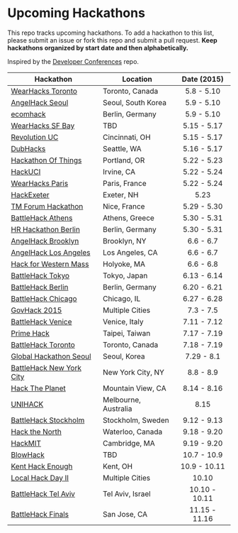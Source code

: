Upcoming Hackathons
=====================

This repo tracks upcoming hackathons. To add a hackathon to this list, please submit an issue or fork this repo and submit a pull request. **Keep hackathons organized by start date and then alphabetically.**

Inspired by the [Developer Conferences](https://github.com/MurtzaM/Developer-Conferences) repo.

| Hackathon                                                | Location        | Date (2015)            |
| -------------------------------------------------------------- |-------------  | :---------------------:|
| [WearHacks Toronto](https://wearhackstoronto.splashthat.com/) | Toronto, Canada | 5.8 - 5.10 |
| [AngelHack Seoul](http://www.eventbrite.com/e/angelhack-seoul-2015-tickets-15841594636) | Seoul, South Korea | 5.9 - 5.10 |
| [ecomhack](http://www.ecomhack.io/) | Berlin, Germany | 5.9 - 5.10 |
| [WearHacks SF Bay](https://wearhacks-sfbay.splashthat.com/) | TBD | 5.15 - 5.17 |
| [Revolution UC](http://revolutionuc.com) | Cincinnati, OH | 5.15 - 5.17 |
| [DubHacks](http://15s.dubhacks.co/) | Seattle, WA | 5.16 - 5.17 |
| [Hackathon Of Things](http://hackathonofthings.splashthat.com/) | Portland, OR | 5.22 - 5.23 |
| [HackUCI](http://hackuci.com/) | Irvine, CA | 5.22 - 5.24 |
| [WearHacks Paris](https://wearhacksparis.splashthat.com/) | Paris, France | 5.22 - 5.24 |
| [HackExeter](http://www.hackexeter.com/) | Exeter, NH | 5.23 |
| [TM Forum Hackathon](https://www.eventbrite.com/e/tm-forum-hackathon-smart-citizens-in-a-smart-city-registration-16678819799) | Nice, France | 5.29 - 5.30 |
| [BattleHack Athens](https://2015.battlehack.org/athens) | Athens, Greece | 5.30 - 5.31 |
| [HR Hackathon Berlin](https://www.eventbrite.com/e/hr-hackathon-berlin-tickets-15957636721) | Berlin, Germany | 5.30 - 5.31 |
| [AngelHack Brooklyn](http://angelhack.com/hackathon/brooklyn-2015/) | Brooklyn, NY | 6.6 - 6.7 |
| [AngelHack Los Angeles](http://angelhack.com/hackathon/los-angeles-2015/) | Los Angeles, CA | 6.6 - 6.7 |
| [Hack for Western Mass](http://hackforwesternmass.org/) | Holyoke, MA | 6.6 - 6.8 |
| [BattleHack Tokyo](https://2015.battlehack.org/tokyo) | Tokyo, Japan | 6.13 - 6.14 |
| [BattleHack Berlin](https://2015.battlehack.org/berlin) | Berlin, Germany | 6.20 - 6.21 |
| [BattleHack Chicago](https://2015.battlehack.org/chicago) | Chicago, IL | 6.27 - 6.28 |
| [GovHack 2015](http://www.govhack.org/2014/12/07/kicking-off-govhack-2015/) | Multiple Cities | 7.3 - 7.5 |
| [BattleHack Venice](https://2015.battlehack.org/venice) | Venice, Italy | 7.11 - 7.12 |
| [Prime Hack](https://www.primehack.org/) | Taipei, Taiwan | 7.17 - 7.19 |
| [BattleHack Toronto](https://2015.battlehack.org/toronto) | Toronto, Canada | 7.18 - 7.19 |
| [Global Hackathon Seoul](http://seoul.globalhackathon.io/) | Seoul, Korea | 7.29 - 8.1 |
| [BattleHack New York City](https://2015.battlehack.org/new_york_city) | New York City, NY | 8.8 - 8.9 |
| [Hack The Planet](http://hacktheplanet.mlh.io/) | Mountain View, CA | 8.14 - 8.16 |
| [UNIHACK](http://unihack.net/) | Melbourne, Australia | 8.15 |
| [BattleHack Stockholm](https://2015.battlehack.org/stockholm) | Stockholm, Sweden | 9.12 - 9.13 |
| [Hack the North](http://hackthenorth.com) | Waterloo, Canada | 9.18 - 9.20 |
| [HackMIT](https://hackmit.org) | Cambridge, MA | 9.19 - 9.20 |
| [BlowHack](https://www.eventbrite.co.uk/e/blowhack-tickets-16555279286?hc_location=ufi) | TBD | 10.7 - 10.9 |
| [Kent Hack Enough](http://khe.io) | Kent, OH | 10.9 - 10.11 |
| [Local Hack Day II](http://localhackday.mlh.io/) | Multiple Cities | 10.10 |
| [BattleHack Tel Aviv](https://2015.battlehack.org/tel_aviv) | Tel Aviv, Israel | 10.10 - 10.11 |
| [BattleHack Finals](https://2014.battlehack.org/finals) | San Jose, CA | 11.15 - 11.16 |
